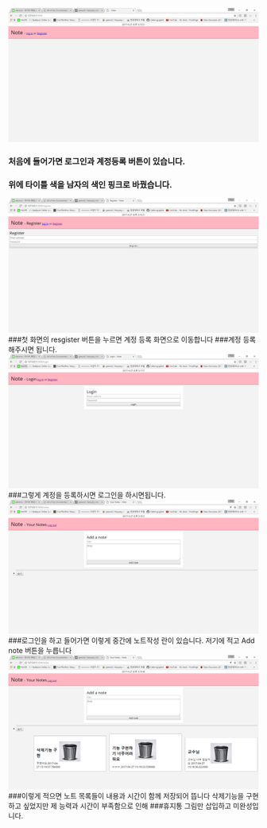 ![ㄴㅁㅁㄴㅁㅁ](https://github.com/Cafemug/gabin/blob/master/%EC%B2%98%EC%9D%8C%ED%99%94%EB%A9%B4.PNG)
### 처음에 들어가면 로그인과 계정등록 버튼이 있습니다.
### 위에 타이틀 색을 남자의 색인 핑크로 바꿨습니다.
![](https://github.com/Cafemug/gabin/blob/master/%EA%B3%84%EC%A0%95%EB%93%B1%EB%A1%9D%ED%99%94%EB%A9%B4.PNG)
###첫 화면의 resgister 버튼을 누르면 계정 등록 화면으로 이동합니다 
###계정 등록해주시면 됩니다.
![](https://github.com/Cafemug/gabin/blob/master/%EB%A1%9C%EA%B7%B8%EC%9D%B8.PNG)
###그렇게 계정을 등록하시면 로그인을 하시면됩니다.
 ![](https://github.com/Cafemug/gabin/blob/master/%EB%A9%94%EC%9D%B8%EB%85%B8%ED%8A%B8%ED%99%94%EB%A9%B4.PNG)
###로그인을 하고 들어가면 이렇게 중간에 노트작성 란이 있습니다. 저기에 적고 Add note 버튼을 누릅니다
![](https://github.com/Cafemug/gabin/blob/master/%EB%85%B8%ED%8A%B8%EB%A9%94%EC%9D%B8.PNG)
###이렇게 적으면 노트 목록들이 내용과 시간이 함께 저장되어 뜹니다 삭제기능을 구현하고 싶었지만 제 능력과 시간이 부족함으로 인해
###휴지통 그림만 삽입하고 미완성입니다.

